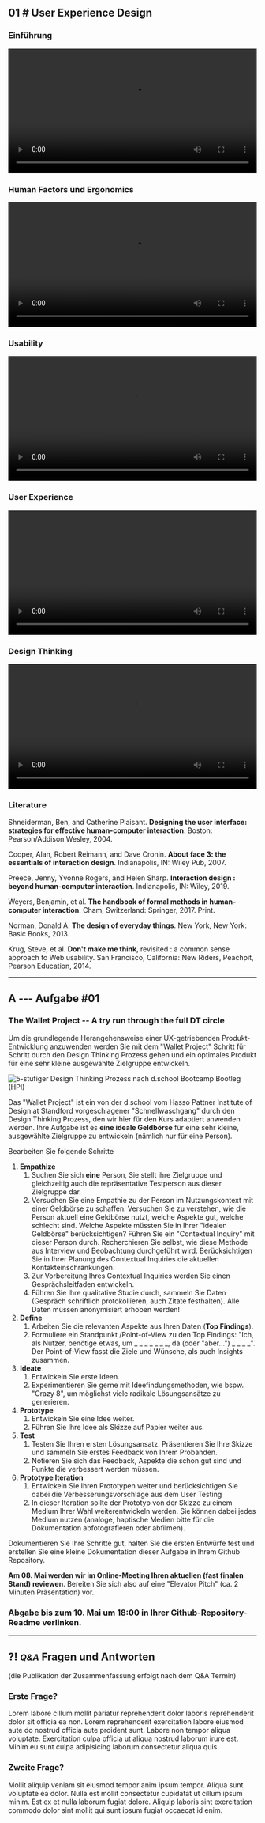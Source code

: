 ## **01 _#_** User Experience Design

### Einführung
<video controls width="100%"> 
    <source src="https://lehre.gabriel-rausch.de/HFU/IFD_SoSe20/L01/01_Einfuehrung.mp4" type="video/mp4"> 
    <a href="https://lehre.gabriel-rausch.de/HFU/IFD_SoSe20/L01/01_Einfuehrung.mp4">Zum Video</a>
</video>

### Human Factors und Ergonomics
<video controls width="100%"> 
    <source src="https://lehre.gabriel-rausch.de/HFU/IFD_SoSe20/L01/02_Human_Factors_and_Ergonomics.mp4" type="video/mp4"> 
    <a href="https://lehre.gabriel-rausch.de/HFU/IFD_SoSe20/L01/02_Human_Factors_and_Ergonomics.mp4">Zum Video</a>
</video>

### Usability
<video controls width="100%"> 
    <source src="https://lehre.gabriel-rausch.de/HFU/IFD_SoSe20/L01/03_Usability.mp4" type="video/mp4"> 
    <a href="https://lehre.gabriel-rausch.de/HFU/IFD_SoSe20/L01/03_Usability.mp4">Zum Video</a>
</video>

### User Experience
<video controls width="100%"> 
    <source src="https://lehre.gabriel-rausch.de/HFU/IFD_SoSe20/L01/04_User_Experience.mp4" type="video/mp4"> 
    <a href="https://lehre.gabriel-rausch.de/HFU/IFD_SoSe20/L01/04_User_Experience.mp4">Zum Video</a>
</video>

### Design Thinking
<video controls width="100%"> 
    <source src="https://lehre.gabriel-rausch.de/HFU/IFD_SoSe20/L01/05_Design_Thinking.mp4" type="video/mp4"> 
    <a href="https://lehre.gabriel-rausch.de/HFU/IFD_SoSe20/L01/05_Design_Thinking.mp4">Zum Video</a>
</video>

### Literature

Shneiderman, Ben, and Catherine Plaisant. **Designing the user interface: strategies for effective human-computer interaction**. Boston: Pearson/Addison Wesley, 2004.

Cooper, Alan, Robert Reimann, and Dave Cronin. **About face 3: the essentials of interaction design**. Indianapolis, IN: Wiley Pub, 2007.

Preece, Jenny, Yvonne Rogers, and Helen Sharp. **Interaction design : beyond human-computer interaction**. Indianapolis, IN: Wiley, 2019.

Weyers, Benjamin, et al. **The handbook of formal methods in human-computer interaction**. Cham, Switzerland: Springer, 2017. Print.

Norman, Donald A. **The design of everyday things**. New York, New York: Basic Books, 2013.

Krug, Steve, et al. **Don't make me think**, revisited : a common sense approach to Web usability. San Francisco, California: New Riders, Peachpit, Pearson Education, 2014.


---


## **A _---_** Aufgabe #01
### The Wallet Project -- A try run through the full DT circle

Um die grundlegende Herangehensweise einer UX-getriebenden Produkt-Entwicklung anzuwenden werden Sie mit dem "Wallet Project" Schritt für Schritt durch den Design Thinking Prozess gehen und ein optimales Produkt für eine sehr kleine ausgewählte Zielgruppe entwickeln.

![5-stufiger Design Thinking Prozess nach d.school Bootcamp Bootleg (HPI)](5_Phased_Design_Thinking_Process_DSchool.png)

Das "Wallet Project" ist ein von der d.school vom Hasso Pattner Institute of Design at Standford vorgeschlagener "Schnellwaschgang" durch den Design Thinking Prozess, den wir hier für den Kurs adaptiert anwenden werden. Ihre Aufgabe ist es **eine ideale Geldbörse** für eine sehr kleine, ausgewählte Zielgruppe zu entwickeln (nämlich nur für eine Person). 

Bearbeiten Sie folgende Schritte

1. **Empathize**
    1. Suchen Sie sich **eine** Person, Sie stellt ihre Zielgruppe und gleichzeitig auch die repräsentative Testperson aus dieser Zielgruppe dar.
    2. Versuchen Sie eine Empathie zu der Person im Nutzungskontext mit einer Geldbörse zu schaffen. Versuchen Sie zu verstehen, wie die Person aktuell eine Geldbörse nutzt, welche Aspekte gut, welche schlecht sind. Welche Aspekte müssten Sie in Ihrer "idealen Geldbörse" berücksichtigen? Führen Sie ein "Contextual Inquiry" mit dieser Person durch. Recherchieren Sie selbst, wie diese Methode aus Interview und Beobachtung durchgeführt wird. Berücksichtigen Sie in Ihrer Planung des Contextual Inquiries die aktuellen Kontakteinschränkungen.
    3. Zur Vorbereitung Ihres Contextual Inquiries werden Sie einen Gesprächsleitfaden entwickeln. 
    4. Führen Sie Ihre qualitative Studie durch, sammeln Sie Daten (Gespräch schriftlich protokollieren, auch Zitate festhalten). Alle Daten müssen anonymisiert erhoben werden!
2. **Define**
    1. Arbeiten Sie die relevanten Aspekte aus Ihren Daten (**Top Findings**).
    2. Formuliere ein Standpunkt /Point-of-View zu den Top Findings: "Ich, als Nutzer, benötige etwas, um _ _ _ _ _ _ _, da (oder "aber...") _ _ _ _". Der Point-of-View fasst die Ziele und Wünsche, als auch Insights zusammen.
3. **Ideate**
    1. Entwickeln Sie erste Ideen. 
    2. Experimentieren Sie gerne mit Ideefindungsmethoden, wie bspw. "Crazy 8", um möglichst viele radikale Lösungsansätze zu generieren.
4. **Prototype**
    1. Entwickeln Sie eine Idee weiter.
    2. Führen Sie Ihre Idee als Skizze auf Papier weiter aus.
5. **Test**
    1. Testen Sie Ihren ersten Lösungsansatz. Präsentieren Sie Ihre Skizze und sammeln Sie erstes Feedback von Ihrem Probanden.
    2. Notieren Sie sich das Feedback, Aspekte die schon gut sind und Punkte die verbessert werden müssen.
6. **Prototype Iteration**
    1. Entwickeln Sie Ihren Prototypen weiter und berücksichtigen Sie dabei die Verbesserungsvorschläge aus dem User Testing
    2. In dieser Iteration sollte der Prototyp von der Skizze zu einem Medium Ihrer Wahl weiterentwickeln werden. Sie können dabei jedes Medium nutzen (analoge, haptische Medien bitte für die Dokumentation abfotografieren oder abfilmen).

Dokumentieren Sie Ihre Schritte gut, halten Sie die ersten Entwürfe fest und erstellen Sie eine kleine Dokumentation dieser Aufgabe in Ihrem Github Repository.

**Am 08. Mai werden wir im Online-Meeting Ihren aktuellen (fast finalen Stand) reviewen**. Bereiten Sie sich also auf eine "Elevator Pitch" (ca. 2 Minuten Präsentation) vor.

### Abgabe bis zum 10. Mai um 18:00 in Ihrer Github-Repository-Readme verlinken.


---


## **?! _<small>Q&A</small>_** Fragen und Antworten
(die Publikation der Zusammenfassung erfolgt nach dem Q&A Termin)


### Erste Frage?
Lorem labore cillum mollit pariatur reprehenderit dolor laboris reprehenderit dolor sit officia ea non. Lorem reprehenderit exercitation labore eiusmod aute do nostrud officia aute proident sunt. Labore non tempor aliqua voluptate. Exercitation culpa officia ut aliqua nostrud laborum irure est. Minim eu sunt culpa adipisicing laborum consectetur aliqua quis.

### Zweite Frage?
Mollit aliquip veniam sit eiusmod tempor anim ipsum tempor. Aliqua sunt voluptate ea dolor. Nulla est mollit consectetur cupidatat ut cillum ipsum minim. Est ex et nulla laborum fugiat dolore. Aliquip laboris sint exercitation commodo dolor sint mollit qui sunt ipsum fugiat occaecat id enim.